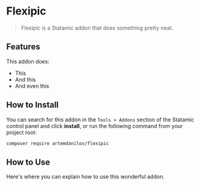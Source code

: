 # Flexipic

> Flexipic is a Statamic addon that does something pretty neat.

## Features

This addon does:

- This
- And this
- And even this

## How to Install

You can search for this addon in the `Tools > Addons` section of the Statamic control panel and click **install**, or run the following command from your project root:

``` bash
composer require artemdanilov/flexipic
```

## How to Use

Here's where you can explain how to use this wonderful addon.
